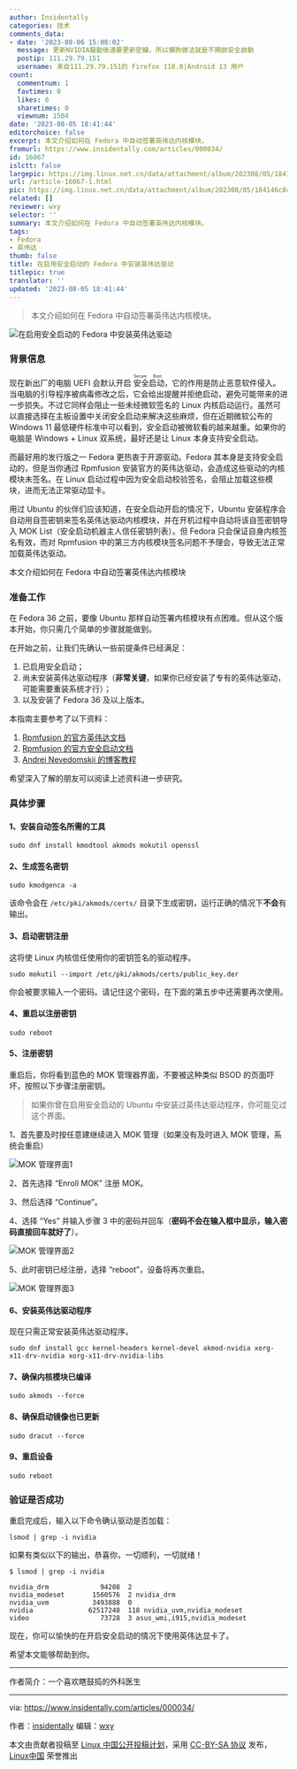 ```yaml
---
author: Insidentally
categories: 技术
comments_data:
- date: '2023-08-06 15:08:02'
  message: 更新NVIDIA驅動後還要更新密鑰，所以懶狗做法就是不開啟安全啟動
  postip: 111.29.79.151
  username: 来自111.29.79.151的 Firefox 118.0|Android 13 用户
count:
  commentnum: 1
  favtimes: 0
  likes: 0
  sharetimes: 0
  viewnum: 1504
date: '2023-08-05 18:41:44'
editorchoice: false
excerpt: 本文介绍如何在 Fedora 中自动签署英伟达内核模块。
fromurl: https://www.insidentally.com/articles/000034/
id: 16067
islctt: false
largepic: https://img.linux.net.cn/data/attachment/album/202308/05/184146c8c1xdwdxldovze0.png
url: /article-16067-1.html
pic: https://img.linux.net.cn/data/attachment/album/202308/05/184146c8c1xdwdxldovze0.png.thumb.jpg
related: []
reviewer: wxy
selector: ''
summary: 本文介绍如何在 Fedora 中自动签署英伟达内核模块。
tags:
- Fedora
- 英伟达
thumb: false
title: 在启用安全启动的 Fedora 中安装英伟达驱动
titlepic: true
translator: ''
updated: '2023-08-05 18:41:44'
---
```



> 
> 本文介绍如何在 Fedora 中自动签署英伟达内核模块。
> 
> 
> 


![在启用安全启动的 Fedora 中安装英伟达驱动](https://img.linux.net.cn/data/attachment/album/202308/05/184146c8c1xdwdxldovze0.png)


### 背景信息


现在新出厂的电脑 UEFI 会默认开启<ruby> 安全启动 <rt>  Secure Boot </rt></ruby>，它的作用是防止恶意软件侵入。当电脑的引导程序被病毒修改之后，它会给出提醒并拒绝启动，避免可能带来的进一步损失。不过它同样会阻止一些未经微软签名的 Linux 内核启动运行。虽然可以直接选择在主板设置中关闭安全启动来解决这些麻烦，但在近期微软公布的 Windows 11 最低硬件标准中可以看到，安全启动被微软看的越来越重。如果你的电脑是 Windows + Linux 双系统，最好还是让 Linux 本身支持安全启动。


而最好用的发行版之一 Fedora 更热衷于开源驱动。Fedora 其本身是支持安全启动的，但是当你通过 Rpmfusion 安装官方的英伟达驱动，会造成这些驱动的内核模块未签名。在 Linux 启动过程中因为安全启动校验签名，会阻止加载这些模块，进而无法正常驱动显卡。


用过 Ubuntu 的伙伴们应该知道，在安全启动开启的情况下，Ubuntu 安装程序会自动用自签密钥来签名英伟达驱动内核模块，并在开机过程中自动将该自签密钥导入 MOK List（安全启动机器主人信任密钥列表）。但 Fedora 只会保证自身内核签名有效，而对 Rpmfusion 中的第三方内核模块签名问题不予理会，导致无法正常加载英伟达驱动。


本文介绍如何在 Fedora 中自动签署英伟达内核模块


### 准备工作


在 Fedora 36 之前，要像 Ubuntu 那样自动签署内核模块有点困难。但从这个版本开始，你只需几个简单的步骤就能做到。


在开始之前，让我们先确认一些前提条件已经满足：


1. 已启用安全启动；
2. 尚未安装英伟达驱动程序（**非常关键**，如果你已经安装了专有的英伟达驱动，可能需要重装系统才行）；
3. 以及安装了 Fedora 36 及以上版本。


本指南主要参考了以下资料：


1. [Rpmfusion 的官方英伟达文档](https://rpmfusion.org/Howto/NVIDIA)
2. [Rpmfusion 的官方安全启动文档](https://rpmfusion.org/Howto/Secure%20Boot)
3. [Andrei Nevedomskii 的博客教程](https://blog.monosoul.dev/2022/05/17/automatically-sign-nvidia-kernel-module-in-fedora-36/)


希望深入了解的朋友可以阅读上述资料进一步研究。


### 具体步骤


#### 1、安装自动签名所需的工具



```
sudo dnf install kmodtool akmods mokutil openssl

```

#### 2、生成签名密钥



```
sudo kmodgenca -a

```

该命令会在 `/etc/pki/akmods/certs/` 目录下生成密钥，运行正确的情况下**不会**有输出。


#### 3、启动密钥注册


这将使 Linux 内核信任使用你的密钥签名的驱动程序。



```
sudo mokutil --import /etc/pki/akmods/certs/public_key.der

```

你会被要求输入一个密码。请记住这个密码，在下面的第五步中还需要再次使用。


#### 4、重启以注册密钥



```
sudo reboot

```

#### 5、注册密钥


重启后，你将看到蓝色的 MOK 管理器界面，不要被这种类似 BSOD 的页面吓坏，按照以下步骤注册密钥。



> 
> 如果你曾在启用安全启动的 Ubuntu 中安装过英伟达驱动程序，你可能见过这个界面。
> 
> 
> 


1、首先要及时按任意建继续进入 MOK 管理（如果没有及时进入 MOK 管理，系统会重启）


![MOK 管理界面1](https://img.linux.net.cn/data/attachment/album/202308/05/184146ktc7lacd2bw6o3mw.png)


2、首先选择 “Enroll MOK” 注册 MOK。


3、然后选择 “Continue”。


4、选择 “Yes” 并输入步骤 3 中的密码并回车（**密码不会在输入框中显示，输入密码直接回车就好了**）。


![MOK 管理界面2](https://img.linux.net.cn/data/attachment/album/202308/05/184147f5azvaiawj0jz8fs.png)


5、此时密钥已经注册，选择 “reboot”，设备将再次重启。


![MOK 管理界面3](https://img.linux.net.cn/data/attachment/album/202308/05/184148iz9m8c9n17z8o383.png)


#### 6、安装英伟达驱动程序


现在只需正常安装英伟达驱动程序。



```
sudo dnf install gcc kernel-headers kernel-devel akmod-nvidia xorg-x11-drv-nvidia xorg-x11-drv-nvidia-libs

```

#### 7、确保内核模块已编译



```
sudo akmods --force

```

#### 8、确保启动镜像也已更新



```
sudo dracut --force

```

#### 9、重启设备



```
sudo reboot

```

### 验证是否成功


重启完成后，输入以下命令确认驱动是否加载：



```
lsmod | grep -i nvidia

```

如果有类似以下的输出，恭喜你，一切顺利，一切就绪！



```
$ lsmod | grep -i nvidia

nvidia_drm             94208  2
nvidia_modeset       1560576  2 nvidia_drm
nvidia_uvm           3493888  0
nvidia              62517248  118 nvidia_uvm,nvidia_modeset
video                  73728  3 asus_wmi,i915,nvidia_modeset

```

现在，你可以愉快的在开启安全启动的情况下使用英伟达显卡了。


希望本文能够帮助到你。




---


作者简介：一个喜欢瞎鼓捣的外科医生




---


via: <https://www.insidentally.com/articles/000034/>


作者：[insidentally](https://www.insidentally.com) 编辑：[wxy](https://github.com/wxy)


本文由贡献者投稿至 [Linux 中国公开投稿计划](https://github.com/LCTT/Articles/)，采用 [CC-BY-SA 协议](https://creativecommons.org/licenses/by-sa/4.0/deed.zh) 发布，[Linux中国](https://linux.cn/) 荣誉推出
